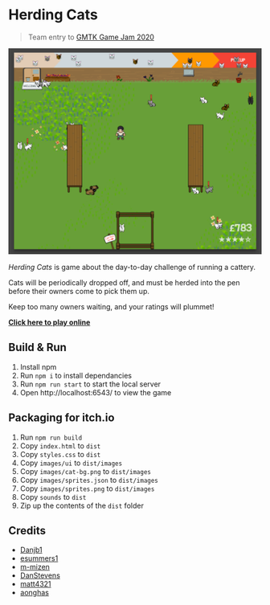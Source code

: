 # Herding Cats

> Team entry to [GMTK Game Jam 2020](https://itch.io/jam/gmtk-2020)

[![Screenshot](screenshots/game.png)](https://danjb1.itch.io/herding-cats)

*Herding Cats* is game about the day-to-day challenge of running a cattery.

Cats will be periodically dropped off, and must be herded into the pen before their owners come to pick them up.

Keep too many owners waiting, and your ratings will plummet!

**[Click here to play online](https://danjb1.itch.io/herding-cats)**

## Build & Run

1. Install npm
1. Run `npm i` to install dependancies
1. Run `npm run start` to start the local server
1. Open http://localhost:6543/ to view the game

## Packaging for itch.io

1. Run `npm run build`
1. Copy `index.html` to `dist`
1. Copy `styles.css` to `dist`
1. Copy `images/ui` to `dist/images`
1. Copy `images/cat-bg.png` to `dist/images`
1. Copy `images/sprites.json` to `dist/images`
1. Copy `images/sprites.png` to `dist/images`
1. Copy `sounds` to `dist`
1. Zip up the contents of the `dist` folder

## Credits

 - [Danjb1](https://github.com/Danjb1)
 - [esummers1](https://github.com/esummers1)
 - [m-mizen](https://github.com/m-mizen)
 - [DanStevens](https://github.com/DanStevens)
 - [matt4321](https://github.com/matt4321)
 - [aonghas](https://github.com/aonghas)
